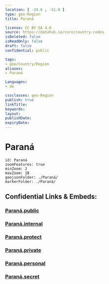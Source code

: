 ```yaml
---
location: [ -24.6 , -51.8 ] 
type: geo-Region
title: Paraná

license: CC BY-SA 4.0
source: https://datahub.io/core/country-codes
isDeleted: false
isReadOnly: false
draft: false
confidential: public

tags:
- geo/Country/Region
aliases:
- Paraná

Languages:
- de

cssclasses: geo-Region
publish: true
linkTitle: 
keywords: 
layout: 
publishDate: 
expiryDate: 
---
```


# Paraná

```leaflet
id: Paraná
zoomFeatures: true 
minZoom: 2 
maxZoom: 18
geojsonFolder: ./Paraná/
markerFolder: ./Paraná/
```


## Confidential Links & Embeds: 

### [Paraná.public](/_public/\Earth\Continent\America~South\Brazil\states~BrazilParaná.public.md) 

### [Paraná.internal](/_internal/\Earth\Continent\America~South\Brazil\states~BrazilParaná.internal.md) 

### [Paraná.protect](/_protect/\Earth\Continent\America~South\Brazil\states~BrazilParaná.protect.md) 

### [Paraná.private](/_private/\Earth\Continent\America~South\Brazil\states~BrazilParaná.private.md) 

### [Paraná.personal](/_personal/\Earth\Continent\America~South\Brazil\states~BrazilParaná.personal.md) 

### [Paraná.secret](/_secret/\Earth\Continent\America~South\Brazil\states~BrazilParaná.secret.md)

